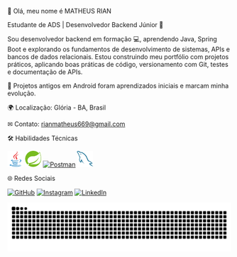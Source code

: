 👋 Olá, meu nome é MATHEUS RIAN

Estudante de ADS | Desenvolvedor Backend Júnior 🚀

Sou desenvolvedor backend em formação 💻, aprendendo Java, Spring Boot e explorando os fundamentos de desenvolvimento de sistemas, APIs e bancos de dados relacionais.
Estou construindo meu portfólio com projetos práticos, aplicando boas práticas de código, versionamento com Git, testes e documentação de APIs.

📂 Projetos antigos em Android foram aprendizados iniciais e marcam minha evolução.

🌍 Localização: Glória - BA, Brasil

✉ Contato: rianmatheus669@gmail.com

🛠 Habilidades Técnicas

<p align="left"> <a href="https://www.java.com/" target="_blank" rel="noreferrer"><img src="https://raw.githubusercontent.com/devicons/devicon/master/icons/java/java-original.svg" width="36" height="36" alt="Java" /></a> <a href="https://spring.io/projects/spring-boot" target="_blank" rel="noreferrer"><img src="https://raw.githubusercontent.com/devicons/devicon/master/icons/spring/spring-original.svg" width="36" height="36" alt="Spring Boot" /></a> <a href="https://www.postman.com/" target="_blank" rel="noreferrer"><img src="https://www.vectorlogo.zone/logos/getpostman/getpostman-icon.svg" width="36" height="36" alt="Postman" /></a> <a href="https://www.mysql.com/" target="_blank" rel="noreferrer"><img src="https://raw.githubusercontent.com/devicons/devicon/master/icons/mysql/mysql-original.svg" width="36" height="36" alt="SQL" /></a> </p>

🌐 Redes Sociais

<p align="left"> <a href="https://github.com/matheusrian" target="_blank" rel="noreferrer"><img src="https://raw.githubusercontent.com/danielcranney/readme-generator/main/public/icons/socials/github.svg" width="32" height="32" alt="GitHub" /></a> <a href="https://www.instagram.com/rian144hz" target="_blank" rel="noreferrer"><img src="https://raw.githubusercontent.com/danielcranney/readme-generator/main/public/icons/socials/instagram.svg" width="32" height="32" alt="Instagram" /></a> <a href="https://www.linkedin.com/in/matheus-souza7" target="_blank" rel="noreferrer"><img src="https://raw.githubusercontent.com/danielcranney/readme-generator/main/public/icons/socials/linkedin.svg" width="32" height="32" alt="LinkedIn" /></a> </p> <img src="https://raw.githubusercontent.com/Rian144hz/Rian144hz/output/snake.svg" alt="Snake animation" />
